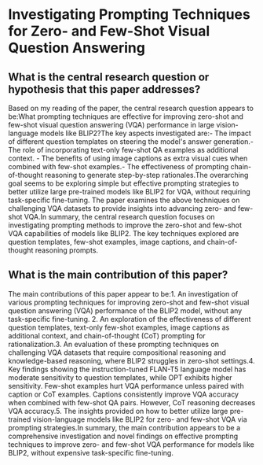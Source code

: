 # Investigating Prompting Techniques for Zero- and Few-Shot Visual   Question Answering

## What is the central research question or hypothesis that this paper addresses?

Based on my reading of the paper, the central research question appears to be:What prompting techniques are effective for improving zero-shot and few-shot visual question answering (VQA) performance in large vision-language models like BLIP2?The key aspects investigated are:- The impact of different question templates on steering the model's answer generation.- The role of incorporating text-only few-shot QA examples as additional context. - The benefits of using image captions as extra visual cues when combined with few-shot examples.- The effectiveness of prompting chain-of-thought reasoning to generate step-by-step rationales.The overarching goal seems to be exploring simple but effective prompting strategies to better utilize large pre-trained models like BLIP2 for VQA, without requiring task-specific fine-tuning. The paper examines the above techniques on challenging VQA datasets to provide insights into advancing zero- and few-shot VQA.In summary, the central research question focuses on investigating prompting methods to improve the zero-shot and few-shot VQA capabilities of models like BLIP2. The key techniques explored are question templates, few-shot examples, image captions, and chain-of-thought reasoning prompts.


## What is the main contribution of this paper?

The main contributions of this paper appear to be:1. An investigation of various prompting techniques for improving zero-shot and few-shot visual question answering (VQA) performance of the BLIP2 model, without any task-specific fine-tuning. 2. An exploration of the effectiveness of different question templates, text-only few-shot examples, image captions as additional context, and chain-of-thought (CoT) prompting for rationalization.3. An evaluation of these prompting techniques on challenging VQA datasets that require compositional reasoning and knowledge-based reasoning, where BLIP2 struggles in zero-shot settings.4. Key findings showing the instruction-tuned FLAN-T5 language model has moderate sensitivity to question templates, while OPT exhibits higher sensitivity. Few-shot examples hurt VQA performance unless paired with caption or CoT examples. Captions consistently improve VQA accuracy when combined with few-shot QA pairs. However, CoT reasoning decreases VQA accuracy.5. The insights provided on how to better utilize large pre-trained vision-language models like BLIP2 for zero- and few-shot VQA via prompting strategies.In summary, the main contribution appears to be a comprehensive investigation and novel findings on effective prompting techniques to improve zero- and few-shot VQA performance for models like BLIP2, without expensive task-specific fine-tuning.
